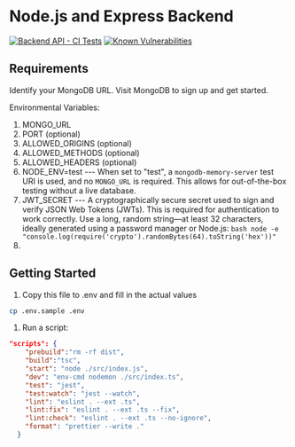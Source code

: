 # Node.js and Express Backend

[![Backend API - CI Tests](https://github.com/pakeku/backend-api/actions/workflows/tests.yml/badge.svg)](https://github.com/pakeku/backend-api/actions/workflows/tests.yml)
[![Known Vulnerabilities](https://snyk.io/test/github/pakeku/backend-api/badge.svg)](https://snyk.io/test/github/pakeku/backend-api)

## Requirements

Identify your MongoDB URL. Visit MongoDB to sign up and get started.

Environmental Variables:

1. MONGO_URL
2. PORT (optional)
3. ALLOWED_ORIGINS (optional)
4. ALLOWED_METHODS (optional)
5. ALLOWED_HEADERS (optional)
6. NODE_ENV=test --- When set to "test", a `mongodb-memory-server` test URI is used, and no `MONGO_URL` is required. This allows for out-of-the-box testing without a live database.
7. JWT_SECRET --- A cryptographically secure secret used to sign and verify JSON Web Tokens (JWTs). This is required for authentication to work correctly.
   Use a long, random string—at least 32 characters, ideally generated using a password manager or Node.js: `bash node -e "console.log(require('crypto').randomBytes(64).toString('hex'))"`
8.

## Getting Started

1. Copy this file to .env and fill in the actual values

```bash
cp .env.sample .env
```

1. Run a script:

```json
"scripts": {
    "prebuild":"rm -rf dist",
    "build":"tsc",
    "start": "node ./src/index.js",
    "dev": "env-cmd nodemon ./src/index.ts",
    "test": "jest",
    "test:watch": "jest --watch",
    "lint": "eslint . --ext .ts",
    "lint:fix": "eslint . --ext .ts --fix",
    "lint:check": "eslint . --ext .ts --no-ignore",
    "format": "prettier --write ."
  }
```
